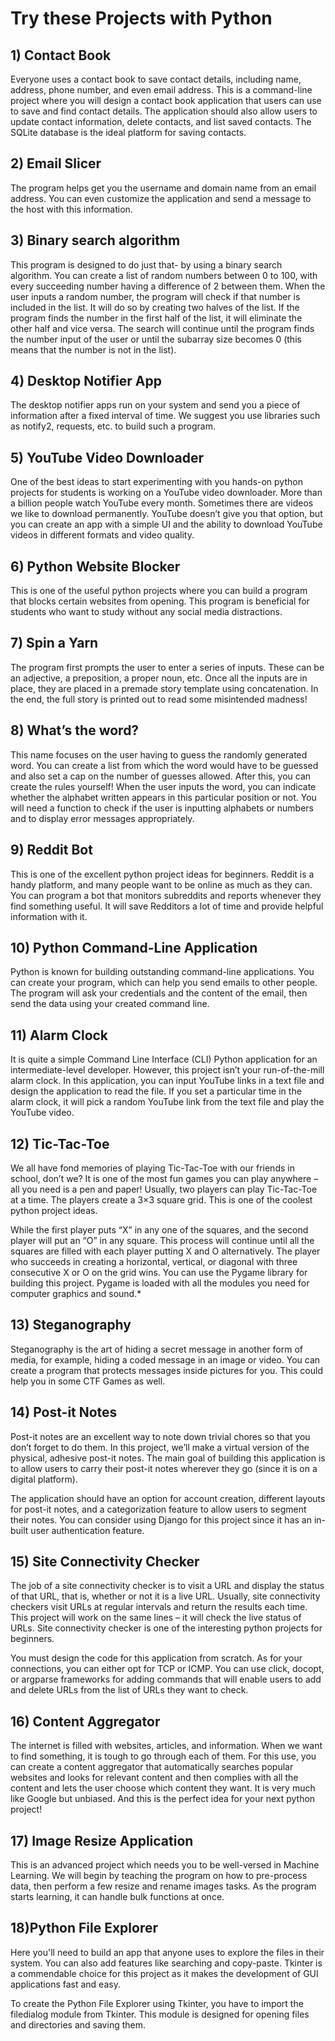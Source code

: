 # Try these Projects with Python

## 1) Contact Book

Everyone uses a contact book to save contact details, including name, address, phone number, and even email address. This is a command-line project where you will design a contact book application that users can use to save and find contact details. The application should also allow users to update contact information, delete contacts, and list saved contacts. The SQLite database is the ideal platform for saving contacts.

## 2) Email Slicer

The program helps get you the username and domain name from an email address. You can even customize the application and send a message to the host with this information.

## 3) Binary search algorithm

This program is designed to do just that- by using a binary search algorithm. You can create a list of random numbers between 0 to 100, with every succeeding number having a difference of 2 between them. When the user inputs a random number, the program will check if that number is included in the list. It will do so by creating two halves of the list. If the program finds the number in the first half of the list, it will eliminate the other half and vice versa. The search will continue until the program finds the number input of the user or until the subarray size becomes 0 (this means that the number is not in the list).

## 4) Desktop Notifier App

The desktop notifier apps run on your system and send you a piece of information after a fixed interval of time. We suggest you use libraries such as notify2, requests, etc. to build such a program.

## 5) YouTube Video Downloader

One of the best ideas to start experimenting with you hands-on python projects for students is working on a YouTube video downloader. More than a billion people watch YouTube every month. Sometimes there are videos we like to download permanently. YouTube doesn’t give you that option, but you can create an app with a simple UI and the ability to download YouTube videos in different formats and video quality.

## 6) Python Website Blocker

This is one of the useful python projects where you can build a program that blocks certain websites from opening. This program is beneficial for students who want to study without any social media distractions.

## 7) Spin a Yarn

The program first prompts the user to enter a series of inputs. These can be an adjective, a preposition, a proper noun, etc. Once all the inputs are in place, they are placed in a premade story template using concatenation. In the end, the full story is printed out to read some misintended madness!

## 8) What’s the word?

This name focuses on the user having to guess the randomly generated word. You can create a list from which the word would have to be guessed and also set a cap on the number of guesses allowed. After this, you can create the rules yourself! When the user inputs the word, you can indicate whether the alphabet written appears in this particular position or not. You will need a function to check if the user is inputting alphabets or numbers and to display error messages appropriately.

## 9) Reddit Bot

This is one of the excellent python project ideas for beginners. Reddit is a handy platform, and many people want to be online as much as they can. You can program a bot that monitors subreddits and reports whenever they find something useful. It will save Redditors a lot of time and provide helpful information with it.

## 10) Python Command-Line Application

Python is known for building outstanding command-line applications. You can create your program, which can help you send emails to other people. The program will ask your credentials and the content of the email, then send the data using your created command line.

## 11) Alarm Clock

It is quite a simple Command Line Interface (CLI) Python application for an intermediate-level developer. However, this project isn’t your run-of-the-mill alarm clock. In this application, you can input YouTube links in a text file and design the application to read the file. If you set a particular time in the alarm clock, it will pick a random YouTube link from the text file and play the YouTube video.

## 12) Tic-Tac-Toe

We all have fond memories of playing Tic-Tac-Toe with our friends in school, don’t we? It is one of the most fun games you can play anywhere – all you need is a pen and paper! Usually, two players can play Tic-Tac-Toe at a time. The players create a 3×3 square grid. This is one of the coolest python project ideas. 

While the first player puts “X” in any one of the squares, and the second player will put an “O” in any square. This process will continue until all the squares are filled with each player putting X and O alternatively. The player who succeeds in creating a horizontal, vertical, or diagonal with three consecutive X or O on the grid wins. You can use the Pygame library for building this project. Pygame is loaded with all the modules you need for computer graphics and sound.*

## 13) Steganography

Steganography is the art of hiding a secret message in another form of media, for example, hiding a coded message in an image or video. You can create a program that protects messages inside pictures for you. This could help you in some CTF Games as well.

## 14) Post-it Notes

Post-it notes are an excellent way to note down trivial chores so that you don’t forget to do them. In this project, we’ll make a virtual version of the physical, adhesive post-it notes. The main goal of building this application is to allow users to carry their post-it notes wherever they go (since it is on a digital platform).

The application should have an option for account creation, different layouts for post-it notes, and a categorization feature to allow users to segment their notes. You can consider using Django for this project since it has an in-built user authentication feature.

## 15) Site Connectivity Checker

The job of a site connectivity checker is to visit a URL and display the status of that URL, that is, whether or not it is a live URL. Usually, site connectivity checkers visit URLs at regular intervals and return the results each time. This project will work on the same lines – it will check the live status of URLs. Site connectivity checker is one of the interesting python projects for beginners.

You must design the code for this application from scratch. As for your connections, you can either opt for TCP or ICMP. You can use click, docopt, or argparse frameworks for adding commands that will enable users to add and delete URLs from the list of URLs they want to check.

## 16) Content Aggregator

The internet is filled with websites, articles, and information. When we want to find something, it is tough to go through each of them. For this use, you can create a content aggregator that automatically searches popular websites and looks for relevant content and then complies with all the content and lets the user choose which content they want. It is very much like Google but unbiased. And this is the perfect idea for your next python project!

## 17) Image Resize Application

This is an advanced project which needs you to be well-versed in Machine Learning. We will begin by teaching the program on how to pre-process data, then perform a few resize and rename images tasks. As the program starts learning, it can handle bulk functions at once.

## 18)Python File Explorer

Here you'll need to build an app that anyone uses to explore the files in their system. You can also add features like searching and copy-paste. Tkinter is a commendable choice for this project as it makes the development of GUI applications fast and easy.

To create the Python File Explorer using Tkinter, you have to import the filedialog module from Tkinter. This module is designed for opening files and directories and saving them.
